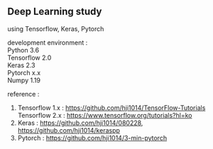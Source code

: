 ## Deep Learning study
using Tensorflow, Keras, Pytorch  
  
development environment :  
Python 3.6  
Tensorflow 2.0  
Keras 2.3  
Pytorch x.x  
Numpy 1.19

reference :  
1. Tensorflow 1.x : https://github.com/hji1014/TensorFlow-Tutorials  
   Tensorflow 2.x : https://www.tensorflow.org/tutorials?hl=ko
2. Keras : https://github.com/hji1014/080228, https://github.com/hji1014/keraspp
3. Pytorch : https://github.com/hji1014/3-min-pytorch
